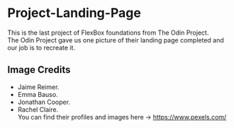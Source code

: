 # Project-Landing-Page

This is the last project of FlexBox foundations from The Odin Project. <br>
The Odin Project gave us one picture of their landing page completed and our job is to recreate it. 

## Image Credits
- Jaime Reimer.
- Emma Bauso.
- Jonathan Cooper.
- Rachel Claire. <br>
You can find their profiles and images here -> https://www.pexels.com/
